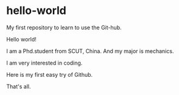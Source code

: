 # hello-world
My first repository to learn to use the Git-hub.

Hello world!

I am a Phd.student from SCUT, China. And my major is mechanics. 

I am very interested in coding.

Here is my first easy try of Github.

That's all.
